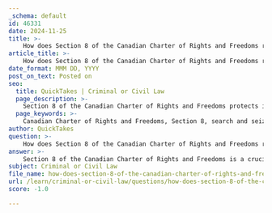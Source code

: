 ```yaml
---
_schema: default
id: 46331
date: 2024-11-25
title: >-
    How does Section 8 of the Canadian Charter of Rights and Freedoms relate to search and seizure?
article_title: >-
    How does Section 8 of the Canadian Charter of Rights and Freedoms relate to search and seizure?
date_format: MMM DD, YYYY
post_on_text: Posted on
seo:
  title: QuickTakes | Criminal or Civil Law
  page_description: >-
    Section 8 of the Canadian Charter of Rights and Freedoms protects individuals from unreasonable search and seizure, aiming to uphold privacy rights and prevent arbitrary state intrusions.
  page_keywords: >-
    Canadian Charter of Rights and Freedoms, Section 8, search and seizure, reasonable expectation of privacy, unreasonable search, law enforcement, Hunter v. Southam, R. v. Collins, constitutional protections, privacy rights
author: QuickTakes
question: >-
    How does Section 8 of the Canadian Charter of Rights and Freedoms relate to search and seizure?
answer: >-
    Section 8 of the Canadian Charter of Rights and Freedoms is a crucial legal provision that protects individuals from unreasonable search and seizure by the state. It states: "Everyone has the right to be secure against unreasonable search or seizure." This right serves as a primary source of constitutionally enforced privacy rights in Canada, ensuring that individuals are not subjected to arbitrary intrusions by law enforcement.\n\nThe purpose of Section 8 is to prevent unjustified searches before they occur, as established in the landmark case of *Hunter v. Southam* (1984). The Supreme Court of Canada emphasized that this section aims to uphold the values of dignity, integrity, and autonomy, thereby safeguarding the reasonable expectation of privacy that individuals possess.\n\nFor a search or seizure to be deemed reasonable and constitutional under Section 8, it must meet three criteria:\n1. It must be authorized by law.\n2. The law itself must be reasonable.\n3. The search or seizure must be carried out in a reasonable manner, as outlined in the case of *R. v. Collins* (1987).\n\nThis framework ensures that police officers cannot conduct searches based solely on whim or mere suspicion; they must have a legal basis for their actions. If a search or seizure is found to be unreasonable, any evidence obtained as a result may be excluded from court proceedings, reinforcing the importance of adhering to constitutional protections.\n\nIn summary, Section 8 of the Canadian Charter of Rights and Freedoms plays a vital role in maintaining the balance between law enforcement's need to combat crime and individuals' rights to privacy and security against state intrusion.
subject: Criminal or Civil Law
file_name: how-does-section-8-of-the-canadian-charter-of-rights-and-freedoms-relate-to-search-and-seizure.md
url: /learn/criminal-or-civil-law/questions/how-does-section-8-of-the-canadian-charter-of-rights-and-freedoms-relate-to-search-and-seizure
score: -1.0

---
```


&nbsp;